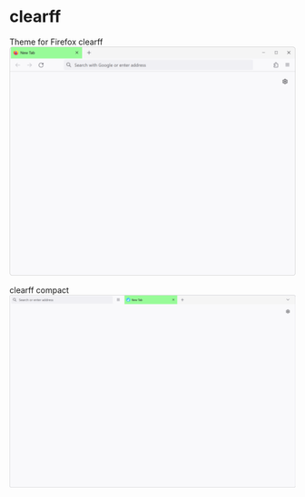 # clearff
Theme for Firefox
clearff
![screen](https://github.com/skvorzof/clearff/blob/main/screen.png)

clearff compact
![screen](https://github.com/skvorzof/clearff/blob/main/screen-compact.png)